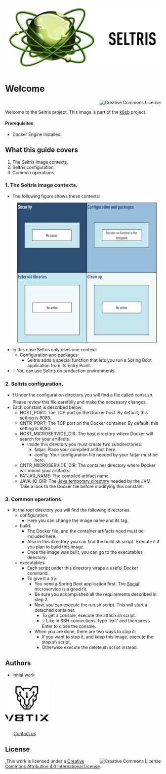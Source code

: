 ![seltris image](./resources/seltris-title.png)

# Welcome

<a rel="license" href="http://creativecommons.org/licenses/by/4.0/"><img alt="Creative Commons License" style="display: block; border-width:0; float: right" align="left" src="https://i.creativecommons.org/l/by/4.0/88x31.png"/></a><br/>

Welcome to the Seltris project. This image is part of the [k8sb](https://github.com/v8tix/k8sb) project.

#### Prerequisites
* Docker Engine installed.

## What this guide covers
1. The Seltris image contexts.
2. Seltris configuration.
3. Common operations.
### 1. The Seltris image contexts.
* The following figure shows these contexts:
![seltris contexts](resources/seltris-contexts.png)
* In this case Seltris only uses one context: 
  * Configuration and packages: 
    * Seltris adds a special function that lets you run a Spring Boot application from its Entry Point.  
* :bulb: You can use Seltris on production environments.    
### 2. Seltris configuration.
* :exclamation: Under the configuration directory you will find a file called const.sh. Please review this file carefully and make the necessary changes.  
* Each constant is described below:
  * HOST_PORT: The TCP port on the Docker host. By default, this setting is 8080.
  * CNTR_PORT: The TCP port on the Docker container. By default, this setting is 8080.
  * HOST_MICROSERVICE_DIR: The host directory where Docker will search for your artifacts. 
    * Inside this directory you must create two subdirectories:
      * fatjar: Place your compiled artifact here.  
      * config: Your configuration file needed by your fatjar must be here.
  * CNTR_MICROSERVICE_DIR: The container directory where Docker will mount your artifacts.
  * FATJAR_NAME: The compiled artifact name.      
  * JAVA_IO_DIR: The [Java temporary directory](https://examples.javacodegeeks.com/core-java/io/java-io-tmpdir-example/) needed by the JVM. Take a look to the Docker file before modifying this constant. 
### 3. Common operations.
* At the root directory you will find the following directories.
  * configuration:
    * Here you can change the image name and its tag. 
  * build.
    * The Docker file, and the container artifacts need must be included here.
    * Also in this directory you can find the build.sh script. Execute it if you plan to build this image. 
    * Once the image was built, you can go to the executables directory.
  * executables.
    * Each script under this directory wraps a useful Docker command.
    * To give it a try:
      * You need a Spring Boot application first. The [Social](https://github.com/v8tix/social) microservice is a good fit.
      * Be sure you accomplished all the requirements described in step 2.
      * Now, you can execute the run.sh script. This will start a detached container.
        * To get a console, execute the attach.sh script.
        * :bulb: Like in SSH connections, type 'exit' and then press Enter to close the console.
      * When you are done, there are two ways to stop it:
        * If you want to stop it, and keep this image, execute the stop.sh script,         
        * Otherwise execute the delete.sh script instead.
## Authors
* Initial work

![v8tix logo](resources/v8tix-logo.jpg) <p>&nbsp;&nbsp;&nbsp;&nbsp;&nbsp;&nbsp;&nbsp;[Contact us](mailto:info@v8tix.com)</p>
## License  
<a rel="license" href="http://creativecommons.org/licenses/by/4.0/"><img alt="Creative Commons License" style="display: block; border-width:0; float: right" align="left" src="https://i.creativecommons.org/l/by/4.0/88x31.png"/>&nbsp;</a>This work is licensed under a [Creative Commons Attribution 4.0 International License](http://creativecommons.org/licenses/by/4.0/).  
  













 